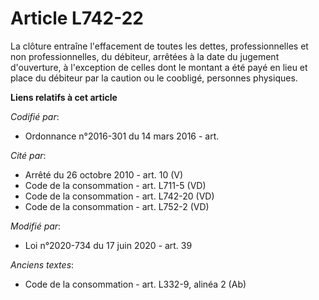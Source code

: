 # Article L742-22

La clôture entraîne l'effacement de toutes les dettes, professionnelles et non professionnelles, du débiteur, arrêtées à la
date du jugement d'ouverture, à l'exception de celles dont le montant a été payé en lieu et place du débiteur par la caution
ou le coobligé, personnes physiques.

**Liens relatifs à cet article**

_Codifié par_:

  - Ordonnance n°2016-301 du 14 mars 2016 - art.

_Cité par_:

  - Arrêté du 26 octobre 2010 - art. 10 (V)
  - Code de la consommation - art. L711-5 (VD)
  - Code de la consommation - art. L742-20 (VD)
  - Code de la consommation - art. L752-2 (VD)

_Modifié par_:

  - Loi n°2020-734 du 17 juin 2020 - art. 39

_Anciens textes_:

  - Code de la consommation - art. L332-9, alinéa 2 (Ab)

